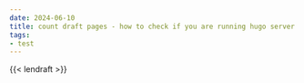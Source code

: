 ```yaml
---
date: 2024-06-10
title: count draft pages - how to check if you are running hugo server with the -D flag or not ...
tags:
- test
---
```


{{< lendraft >}}
